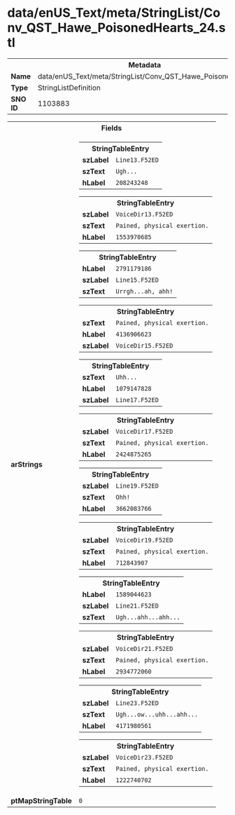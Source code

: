 <h1>data/enUS_Text/meta/StringList/Conv_QST_Hawe_PoisonedHearts_24.stl</h1><table><tr><th colspan="100%">Metadata</th></tr><tr><td><b>Name</b></td><td>data/enUS_Text/meta/StringList/Conv_QST_Hawe_PoisonedHearts_24.stl</td></tr><tr><td><b>Type</b></td><td>StringListDefinition</td></tr><tr><td><b>SNO ID</b></td><td>1103883</td></tr></table>

<table><tr><th colspan="100%">Fields</th></tr><tr><td><b>arStrings</b></td><td><table><tr><th colspan="100%">StringTableEntry</th></tr><tr><td><b>szLabel</b></td><td><code>Line13.F52ED</code></td></tr><tr><td><b>szText</b></td><td><code>Ugh...</code></td></tr><tr><td><b>hLabel</b></td><td><code>208243248</code></td></tr></table>


<table><tr><th colspan="100%">StringTableEntry</th></tr><tr><td><b>szLabel</b></td><td><code>VoiceDir13.F52ED</code></td></tr><tr><td><b>szText</b></td><td><code>Pained, physical exertion.</code></td></tr><tr><td><b>hLabel</b></td><td><code>1553970685</code></td></tr></table>


<table><tr><th colspan="100%">StringTableEntry</th></tr><tr><td><b>hLabel</b></td><td><code>2791179186</code></td></tr><tr><td><b>szLabel</b></td><td><code>Line15.F52ED</code></td></tr><tr><td><b>szText</b></td><td><code>Urrgh...ah, ahh!</code></td></tr></table>


<table><tr><th colspan="100%">StringTableEntry</th></tr><tr><td><b>szText</b></td><td><code>Pained, physical exertion.</code></td></tr><tr><td><b>hLabel</b></td><td><code>4136906623</code></td></tr><tr><td><b>szLabel</b></td><td><code>VoiceDir15.F52ED</code></td></tr></table>


<table><tr><th colspan="100%">StringTableEntry</th></tr><tr><td><b>szText</b></td><td><code>Uhh...</code></td></tr><tr><td><b>hLabel</b></td><td><code>1079147828</code></td></tr><tr><td><b>szLabel</b></td><td><code>Line17.F52ED</code></td></tr></table>


<table><tr><th colspan="100%">StringTableEntry</th></tr><tr><td><b>szLabel</b></td><td><code>VoiceDir17.F52ED</code></td></tr><tr><td><b>szText</b></td><td><code>Pained, physical exertion.</code></td></tr><tr><td><b>hLabel</b></td><td><code>2424875265</code></td></tr></table>


<table><tr><th colspan="100%">StringTableEntry</th></tr><tr><td><b>szLabel</b></td><td><code>Line19.F52ED</code></td></tr><tr><td><b>szText</b></td><td><code>Ohh!</code></td></tr><tr><td><b>hLabel</b></td><td><code>3662083766</code></td></tr></table>


<table><tr><th colspan="100%">StringTableEntry</th></tr><tr><td><b>szLabel</b></td><td><code>VoiceDir19.F52ED</code></td></tr><tr><td><b>szText</b></td><td><code>Pained, physical exertion.</code></td></tr><tr><td><b>hLabel</b></td><td><code>712843907</code></td></tr></table>


<table><tr><th colspan="100%">StringTableEntry</th></tr><tr><td><b>hLabel</b></td><td><code>1589044623</code></td></tr><tr><td><b>szLabel</b></td><td><code>Line21.F52ED</code></td></tr><tr><td><b>szText</b></td><td><code>Ugh...ahh...ahh...</code></td></tr></table>


<table><tr><th colspan="100%">StringTableEntry</th></tr><tr><td><b>szLabel</b></td><td><code>VoiceDir21.F52ED</code></td></tr><tr><td><b>szText</b></td><td><code>Pained, physical exertion.</code></td></tr><tr><td><b>hLabel</b></td><td><code>2934772060</code></td></tr></table>


<table><tr><th colspan="100%">StringTableEntry</th></tr><tr><td><b>szLabel</b></td><td><code>Line23.F52ED</code></td></tr><tr><td><b>szText</b></td><td><code>Ugh...ow...uhh...ahh...</code></td></tr><tr><td><b>hLabel</b></td><td><code>4171980561</code></td></tr></table>


<table><tr><th colspan="100%">StringTableEntry</th></tr><tr><td><b>szLabel</b></td><td><code>VoiceDir23.F52ED</code></td></tr><tr><td><b>szText</b></td><td><code>Pained, physical exertion.</code></td></tr><tr><td><b>hLabel</b></td><td><code>1222740702</code></td></tr></table>


</td></tr><tr><td><b>ptMapStringTable</b></td><td><code>0</code></td></tr></table>

